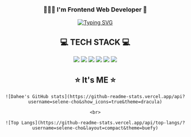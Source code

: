<div align=center >
  
  ### 👩🏻‍💻 I'm Frontend Web Developer 🌱
  
[![Typing SVG](https://readme-typing-svg.demolab.com?font=Rubik&pause=1000&color=A61EFF&center=true&vCenter=true&width=435&lines=+I'm+Web+Frontend+Developer+%F0%9F%92%9C)](https://git.io/typing-svg)


  ## 💻 TECH STACK 💻

  <div align=center>
    <img src="https://img.shields.io/badge/html5-E34F26?style=for-the-badge&logo=html5&logoColor=white"> 
    <img src="https://img.shields.io/badge/css3-1572B6?style=for-the-badge&logo=css3&logoColor=white"> 
    <img src="https://img.shields.io/badge/styledcomponents-DB7093?style=for-the-badge&logo=styledcomponents&logoColor=white"> 
    <img src="https://img.shields.io/badge/sass-CC6699?style=for-the-badge&logo=sass&logoColor=white"> 
    <img src="https://img.shields.io/badge/javascript-F7DF1E?style=for-the-badge&logo=javascript&logoColor=white"> 
    <img src="https://img.shields.io/badge/react-61DAFB?style=for-the-badge&logo=react&logoColor=white"> 
  </div>


  ## ⭐️ It's ME ⭐️

  <div align=center>
    
    ![Dahee's GitHub stats](https://github-readme-stats.vercel.app/api?username=selene-cho&show_icons=true&theme=dracula)
    
    <br>
    
    ![Top Langs](https://github-readme-stats.vercel.app/api/top-langs/?username=selene-cho&layout=compact&theme=buefy)
    
  </div>
</div>

<!--
**selene-cho/selene-cho** is a ✨ _special_ ✨ repository because its `README.md` (this file) appears on your GitHub profile.

Here are some ideas to get you started:

- 🔭 I’m currently working on ...
- 🌱 I’m currently learning ...
- 👯 I’m looking to collaborate on ...
- 🤔 I’m looking for help with ...
- 💬 Ask me about ...
- 📫 How to reach me: ...
- 😄 Pronouns: ...
- ⚡ Fun fact: ...
-->
